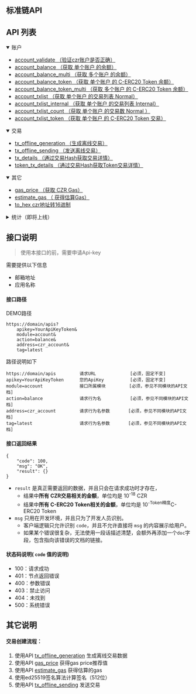 ## 标准链API

## API 列表

<details open >
<summary>账户</summary>

<!-- TOC -->
- [account_validate （验证czr账户是否正确）](./doc/Accounts.md/#验证czr账户是否正确)
- [account_balance （获取 单个账户 的余额）](./doc/Accounts.md/#获取单个账户的余额)
- [account_balance_multi （获取 多个账户 的余额）](./doc/Accounts.md/#获取多个账户的余额)
- [account_balance_token （获取 单个账户 的 C-ERC20 Token 余额）](./doc/Accounts.md/#获取单个账户的C-ERC20余额)
- [account_balance_token_multi （获取 多个账户 的 C-ERC20 Token 余额）](./doc/Accounts.md/#获取多个账户的C-ERC20余额)
- [account_txlist （获取 单个账户 的交易列表 Normal）](./doc/Accounts.md/#获取单个账户的交易列表Normal)
- [account_txlist_internal （获取 单个账户 的交易列表 Internal）](./doc/Accounts.md/#获取单个账户的交易列表Internal)
- [account_txlist_count （获取 单个账户 的交易数  Normal ）](./doc/Accounts.md/#获取单个账户的交易数量)
- [account_txlist_token （获取 单个账户 的 C-ERC20 Token 交易）](./doc/Accounts.md/#获取单个账户的C-ERC20交易)

<!-- /TOC -->
</details>

<details open >
<summary>交易</summary>

<!-- TOC -->

- [tx_offline_generation （生成离线交易）](./doc/Transaction.md/#生成离线交易)
- [tx_offline_sending （发送离线交易）](./doc/Transaction.md/#发送离线交易)
- [tx_details （通过交易Hash获取交易详情）](./doc/Transaction.md/#获取交易详情)
- [token_tx_details （通过交易Hash获取Token交易详情）](./doc/Transaction.md/#获取Token交易详情)

<!-- /TOC -->

</details>

<details open >
<summary>其它</summary>
<!-- TOC -->

- [gas_price （获取 CZR Gas）](./doc/Other.md/#获取Gas价格)
- [estimate_gas （ 获得估算Gas）](./doc/Other.md/#获得估算Gas)
- [to_hex czr地址转16进制](./doc/Other.md/#czr地址转16进制)

<!-- /TOC -->
</details>

<details >
<summary>统计（即将上线）</summary>
<!-- TOC -->

- [czr_price （获取 CZR 最新价格）](./doc/Stats.md/#获取CZR最新价格)
- [token_price （获取 C-ERC20 Token 最新价格）](./doc/Stats.md/#获取Token最新价格)

<!-- /TOC -->
</details>


## 接口说明

> 使用本接口的前，需要申请Api-key

需要提供以下信息

- 邮箱地址
- 应用名称

#### 接口路径

DEMO路径

```
https://domain/apis?
    apikey=YourApiKeyToken&
    module=account&
    action=balance&
    address=czr_account&
    tag=latest
```
路径说明如下
```
https://domain/apis         请求URL             [必须，固定不变]
apikey=YourApiKeyToken      您的ApiKey          [必须，固定不变]
module=account              接口所属模块         [必须，参见不同模块的API文档]
action=balance              请求行为名           [必须，参见不同模块的API文档]
address=czr_account         请求行为名参数       [必须，参见不同模块的API文档]
tag=latest                  请求行为名参数       [必须，参见不同模块的API文档]
```

#### 接口返回结果

```
{
    "code": 100,
    "msg": "OK",
    "result": {}
}
```

- `result` 是真正需要返回的数据，并且只会在请求成功时才存在，
    - 结果中**所有 CZR交易相关的金额**，单位均是 10<sup>-18</sup> CZR
    - 结果中**所有 C-ERC20 Token相关的金额**，单位均是 10<sup>-Token精度</sup>C-ERC20 Token
- `msg` 只用在开发环境，并且只为了开发人员识别。
    - 客户端逻辑只允许识别 `code`，并且不允许直接将 `msg` 的内容展示给用户。
    - 如果某个错误很复杂，无法使用一段话描述清楚，会额外再添加一个`doc`字段，包含指向该错误的文档的链接。

#### 状态码说明( `code` 值的说明)
- 100：请求成功
- 401：节点返回错误
- 400：参数错误
- 403：禁止访问
- 404：未找到
- 500：系统错误

## 其它说明

#### 交易创建流程：
1. 使用API [tx_offline_generation](./doc/Transaction.md/#生成离线交易) 生成离线交易数据
2. 使用API [gas_price](./doc/Other.md/#获取CZRGas) 获得gas price推荐值
3. 使用API [estimate_gas](./doc/Other.md/#获得估算Gas) 获得估算的gas
4. 使用ed25519签名算法计算签名（512位）
5. 使用API [tx_offline_sending](./doc/Transaction.md/#发送离线交易) 发送交易